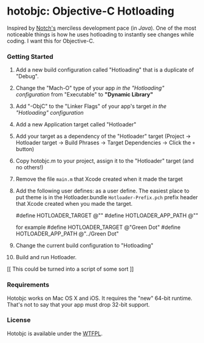 # hotobjc: Objective-C Hotloading

Inspired by [Notch's](http://www.twitch.tv/notch) merciless development pace (in *Java*). One of the most noticeable things is how he uses hotloading to instantly see changes while coding. I want this for Objective-C.

### Getting Started

1. Add a new build configuration called "Hotloading" that is a duplicate of "Debug".
2. Change the "Mach-O" type of your app *in the "Hotloading" configuration* from "Executable" to **"Dynamic Library"**
3. Add "-ObjC" to the "Linker Flags" of your app's target *in the "Hotloading" configuration*
3. Add a new Application target called "Hotloader"
4. Add your target as a dependency of the "Hotloader" target (Project -> Hotloader target -> Build Phrases -> Target Dependencies -> Click the `+` button)
5. Copy hotobjc.m to your project, assign it to the "Hotloader" target (and no others!)
6. Remove the file `main.m` that Xcode created when it made the target 
7. Add the following user defines: as a user define. The easiest place to put theme is in the Hotloader.bundle `Hotloader-Prefix.pch` prefix header that Xcode created when you made the target.

    #define HOTLOADER_TARGET @"<name-of-your-app-target>"
    #define HOTLOADER_APP_PATH @"<relative-path-to-your-app>"
    
    for example
    #define HOTLOADER_TARGET @"Green Dot"
    #define HOTLOADER_APP_PATH @"../Green Dot"
8. Change the current build configuration to "Hotloading"
9. Build and run Hotloader.

[[ This could be turned into a script of some sort ]]

### Requirements

Hotobjc works on Mac OS X and iOS. It requires the "new" 64-bit runtime. That's not to say that your app must drop 32-bit support.

### License

Hotobjc is available under the [WTFPL](http://sam.zoy.org/wtfpl/).